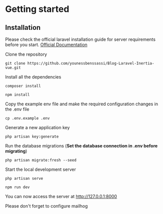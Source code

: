 

# Getting started

## Installation

Please check the official laravel installation guide for server requirements before you start. [Official Documentation](https://laravel.com/docs/9.x/installation)

Clone the repository

    git clone https://github.com/younessbenssassi/Blog-Laravel-Inertia-vue.git

Install all the dependencies

    composer install

    npm install

Copy the example env file and make the required configuration changes in the .env file

    cp .env.example .env

Generate a new application key

    php artisan key:generate


Run the database migrations (**Set the database connection in .env before migrating**)

    php artisan migrate:fresh --seed

Start the local development server

    php artisan serve

    npm run dev

You can now access the server at http://127.0.0.1:8000 

Please don't forget to configure mailhog

